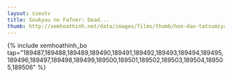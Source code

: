 ```yaml
---
layout: sieutv
title: Soukyuu no Fafner: Dead...
thumb: http://xemhoathinh.net/data/images/films/thumb/hon-dao-tatsumiyajima-soukyuu-no-fafner-dead-aggressor-2012.jpg
---
```

{% include xemhoathinh_bo tap="189487,189488,189489,189490,189491,189492,189493,189494,189495,189496,189497,189498,189499,189500,189501,189502,189503,189504,189505,189506" %} 
